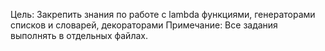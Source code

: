 Цель:  Закрепить знания по работе с lambda функциями, генераторами списков и словарей, декораторами Примечание: Все задания выполнять в отдельных файлах. 
